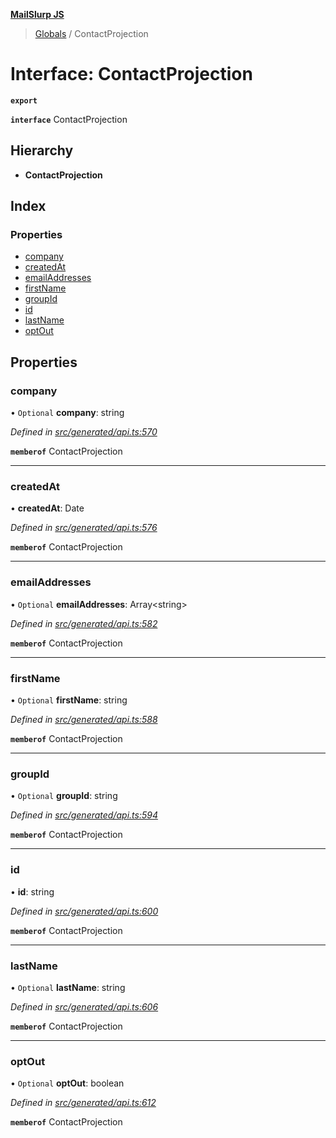 **[MailSlurp JS](../README.md)**

> [Globals](../README.md) / ContactProjection

# Interface: ContactProjection

**`export`** 

**`interface`** ContactProjection

## Hierarchy

* **ContactProjection**

## Index

### Properties

* [company](contactprojection.md#company)
* [createdAt](contactprojection.md#createdat)
* [emailAddresses](contactprojection.md#emailaddresses)
* [firstName](contactprojection.md#firstname)
* [groupId](contactprojection.md#groupid)
* [id](contactprojection.md#id)
* [lastName](contactprojection.md#lastname)
* [optOut](contactprojection.md#optout)

## Properties

### company

• `Optional` **company**: string

*Defined in [src/generated/api.ts:570](https://github.com/mailslurp/mailslurp-client/blob/5a4fc29/src/generated/api.ts#L570)*

**`memberof`** ContactProjection

___

### createdAt

•  **createdAt**: Date

*Defined in [src/generated/api.ts:576](https://github.com/mailslurp/mailslurp-client/blob/5a4fc29/src/generated/api.ts#L576)*

**`memberof`** ContactProjection

___

### emailAddresses

• `Optional` **emailAddresses**: Array\<string>

*Defined in [src/generated/api.ts:582](https://github.com/mailslurp/mailslurp-client/blob/5a4fc29/src/generated/api.ts#L582)*

**`memberof`** ContactProjection

___

### firstName

• `Optional` **firstName**: string

*Defined in [src/generated/api.ts:588](https://github.com/mailslurp/mailslurp-client/blob/5a4fc29/src/generated/api.ts#L588)*

**`memberof`** ContactProjection

___

### groupId

• `Optional` **groupId**: string

*Defined in [src/generated/api.ts:594](https://github.com/mailslurp/mailslurp-client/blob/5a4fc29/src/generated/api.ts#L594)*

**`memberof`** ContactProjection

___

### id

•  **id**: string

*Defined in [src/generated/api.ts:600](https://github.com/mailslurp/mailslurp-client/blob/5a4fc29/src/generated/api.ts#L600)*

**`memberof`** ContactProjection

___

### lastName

• `Optional` **lastName**: string

*Defined in [src/generated/api.ts:606](https://github.com/mailslurp/mailslurp-client/blob/5a4fc29/src/generated/api.ts#L606)*

**`memberof`** ContactProjection

___

### optOut

• `Optional` **optOut**: boolean

*Defined in [src/generated/api.ts:612](https://github.com/mailslurp/mailslurp-client/blob/5a4fc29/src/generated/api.ts#L612)*

**`memberof`** ContactProjection
